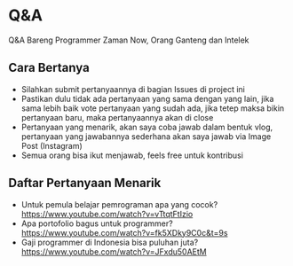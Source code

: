 # Q&A
Q&amp;A Bareng Programmer Zaman Now, Orang Ganteng dan Intelek

## Cara Bertanya

- Silahkan submit pertanyaannya di bagian Issues di project ini
- Pastikan dulu tidak ada pertanyaan yang sama dengan yang lain, jika sama lebih baik vote pertanyaan yang sudah ada, jika tetep maksa bikin pertanyaan baru, maka pertanyaannya akan di close 
- Pertanyaan yang menarik, akan saya coba jawab dalam bentuk vlog, pertanyaan yang jawabannya sederhana akan saya jawab via Image Post (Instagram)
- Semua orang bisa ikut menjawab, feels free untuk kontribusi

## Daftar Pertanyaan Menarik

- Untuk pemula belajar pemrograman apa yang cocok? https://www.youtube.com/watch?v=vTtqtFtIzio
- Apa portofolio bagus untuk programmer? https://www.youtube.com/watch?v=fk5XDky9C0c&t=9s
- Gaji programmer di Indonesia bisa puluhan juta? https://www.youtube.com/watch?v=JFxdu50AEtM
